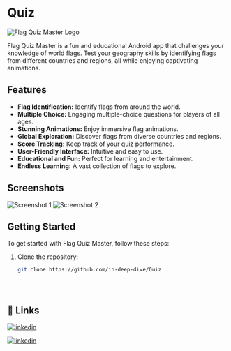 # Quiz


![Flag Quiz Master Logo](app/src/main/res/mipmap-xxxhdpi/ic_launcher.png)

Flag Quiz Master is a fun and educational Android app that challenges your knowledge of world flags. Test your geography skills by identifying flags from different countries and regions, all while enjoying captivating animations.

## Features

- **Flag Identification:** Identify flags from around the world.
- **Multiple Choice:** Engaging multiple-choice questions for players of all ages.
- **Stunning Animations:** Enjoy immersive flag animations.
- **Global Exploration:** Discover flags from diverse countries and regions.
- **Score Tracking:** Keep track of your quiz performance.
- **User-Friendly Interface:** Intuitive and easy to use.
- **Educational and Fun:** Perfect for learning and entertainment.
- **Endless Learning:** A vast collection of flags to explore.

## Screenshots

![Screenshot 1](screenshots/screenshot1.png)
![Screenshot 2](screenshots/screenshot2.png)

## Getting Started

To get started with Flag Quiz Master, follow these steps:

1. Clone the repository:

   ```bash
   git clone https://github.com/in-deep-dive/Quiz
  




 ## 🔗 Links

[![linkedin](https://img.shields.io/badge/linkedin-0A66C2?style=for-the-badge&logo=linkedin&logoColor=white)](https://www.linkedin.com/in/mohd-aakib-0546ab272/)

[![linkedin](https://img.shields.io/badge/instagram-bc2a8d?style=for-the-badge&logo=instagram&logoColor=white)](https://www.instagram.com/_aakib__21/)


  

